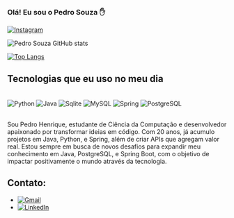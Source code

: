 ### Olá! Eu sou o Pedro Souza ✋

[![Instagram](https://img.shields.io/badge/Instagram-E4405F?style=for-the-badge&logo=instagram&logoColor=white)](https://www.instagram.com/pedro.souzam/)

![Pedro Souza GitHub stats](https://github-readme-stats.vercel.app/api?username=pedro0402&show_icons=true&theme=dracula)

[![Top Langs](https://github-readme-stats.vercel.app/api/top-langs/?username=pedro0402&layout=donut)](https://github.com/anuraghazra/github-readme-stats)

## Tecnologias que eu uso no meu dia

<div style="display: inline_block"><br/>
   <img align="center" alt="Python" src="https://img.shields.io/badge/Python-3776AB?style=for-the-badge&logo=python&logoColor=white" />
   <img align="center" alt="Java" src="https://img.shields.io/badge/Java-ED8B00?style=for-the-badge&logo=openjdk&logoColor=white" />
   <img align="center" alt="Sqlite" src="https://img.shields.io/badge/SQLite-07405E?style=for-the-badge&logo=sqlite&logoColor=white" />
   <img align="center" alt="MySQL" src="https://img.shields.io/badge/MySQL-00000F?style=for-the-badge&logo=mysql&logoColor=white" />
   <img align="center" alt="Spring" src="https://img.shields.io/badge/Spring-6DB33F?style=for-the-badge&logo=spring&logoColor=white" />
   <img align="center" alt="PostgreSQL" src="[https://icons8.com/icon/LwQEs9KnDgIo/postgresql](https://img.icons8.com/?size=100&id=LwQEs9KnDgIo&format=png&color=000000)" />
<div><br/>

Sou Pedro Henrique, estudante de Ciência da Computação e desenvolvedor apaixonado por transformar ideias em código. Com 20 anos, já acumulo projetos em Java, Python, e Spring, além de criar APIs que agregam valor real. Estou sempre em busca de novos desafios para expandir meu conhecimento em Java, PostgreSQL, e Spring Boot, com o objetivo de impactar positivamente o mundo através da tecnologia.

## Contato:
- [![Gmail](https://img.shields.io/badge/Gmail-D14836?style=for-the-badge&logo=gmail&logoColor=white)](https://mail.google.com/mail/u/pedro693.ph@gmail.com)
- [![LinkedIn](https://img.shields.io/badge/LinkedIn-0077B5?style=for-the-badge&logo=linkedin&logoColor=white)](https://www.linkedin.com/in/pedro-moraes-142884252/)
